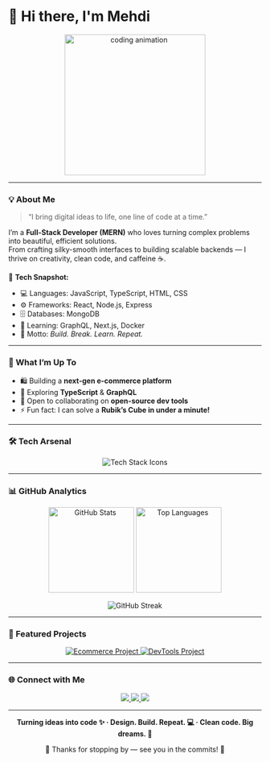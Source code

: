 # 👋 Hi there, I'm Mehdi  

<p align="center">
  <img src="https://media4.giphy.com/media/v1.Y2lkPTc5MGI3NjExaWt4eml1Zmd3cm1jejl4YXd0dWs3eHUzM2JzaDh0YXdrejJ4NDdrciZlcD12MV9pbnRlcm5hbF9naWZfYnlfaWQmY3Q9Zw/765ccrAiB0g9z6EApL/giphy.gif" width="280" alt="coding animation" />
</p>

---

### 💡 About Me  

> “I bring digital ideas to life, one line of code at a time.”

I’m a **Full-Stack Developer (MERN)** who loves turning complex problems into beautiful, efficient solutions.  
From crafting silky-smooth interfaces to building scalable backends — I thrive on creativity, clean code, and caffeine ☕.

🧠 **Tech Snapshot:**  
- 💻 Languages: JavaScript, TypeScript, HTML, CSS  
- ⚙️ Frameworks: React, Node.js, Express  
- 🗄️ Databases: MongoDB  
- 🧩 Learning: GraphQL, Next.js, Docker  
- 🧠 Motto: *Build. Break. Learn. Repeat.*

---

### 🚀 What I’m Up To  

- 🛍 Building a **next-gen e-commerce platform**  
- 🌱 Exploring **TypeScript** & **GraphQL**  
- 👯 Open to collaborating on **open-source dev tools**  
- ⚡ Fun fact: I can solve a **Rubik’s Cube in under a minute!**

---

### 🛠️ Tech Arsenal  

<p align="center">
  <img src="https://skillicons.dev/icons?i=javascript,typescript,react,nextjs,nodejs,express,mongodb,graphql,html,css,tailwind,git,vscode,figma&theme=dark&perline=7" alt="Tech Stack Icons" />
</p>

---

### 📊 GitHub Analytics  

<p align="center">
  <img src="https://github-readme-stats.vercel.app/api?username=MedGit1000&show_icons=true&theme=tokyonight&hide_border=true&count_private=true" height="170" alt="GitHub Stats" />
  <img src="https://github-readme-stats.vercel.app/api/top-langs/?username=MedGit1000&layout=compact&theme=tokyonight&hide_border=true&langs_count=6" height="170" alt="Top Languages" />
</p>

<p align="center">
  <img src="https://github-readme-streak-stats.herokuapp.com/?user=MedGit1000&theme=tokyonight&hide_border=true" alt="GitHub Streak" />
</p>

---

### 🧩 Featured Projects  

<p align="center">
  <a href="https://github.com/MedGit1000/Ecommerce-App" target="_blank">
    <img src="https://img.shields.io/badge/Ecommerce%20Platform-%2312100E.svg?&style=for-the-badge&logo=github&logoColor=white" alt="Ecommerce Project" />
  </a>
  <a href="https://github.com/MedGit1000/DevTools-Library" target="_blank">
    <img src="https://img.shields.io/badge/DevTools%20Library-%230A66C2.svg?&style=for-the-badge&logo=codepen&logoColor=white" alt="DevTools Project" />
  </a>
</p>

---

### 🌐 Connect with Me  

<p align="center">
  <a href="https://github.com/MedGit1000" target="_blank">
    <img src="https://img.shields.io/badge/GitHub-181717?style=for-the-badge&logo=github&logoColor=white" />
  </a>
  <a href="https://www.linkedin.com/in/rezqi-mehdi/" target="_blank">
    <img src="https://img.shields.io/badge/LinkedIn-0A66C2?style=for-the-badge&logo=linkedin&logoColor=white" />
  </a>
  <a href="mailto:adamrezqi555@gmail.com">
    <img src="https://img.shields.io/badge/Email-D14836?style=for-the-badge&logo=gmail&logoColor=white" />
  </a>
</p>

---

<p align="center"><b>Turning ideas into code ✨ · Design. Build. Repeat. 💻 · Clean code. Big dreams. 🚀</b></p>



<p align="center">💫 Thanks for stopping by — see you in the commits! 💫</p>
